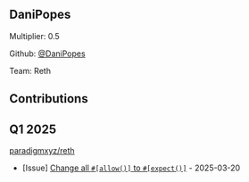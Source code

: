 
## DaniPopes
Multiplier: 0.5

Github: [@DaniPopes](https://github.com/DaniPopes)

Team: Reth

## Contributions

## Q1 2025

[paradigmxyz/reth](https://github.com/paradigmxyz/reth)
* [Issue] [Change all `#[allow()]` to `#[expect()]`](https://github.com/paradigmxyz/reth/issues/15163) - 2025-03-20
